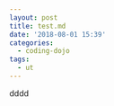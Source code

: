 ```yaml
---
layout: post
title: test.md
date: '2018-08-01 15:39'
categories:
  - coding-dojo
tags:
  - ut
---
```


dddd